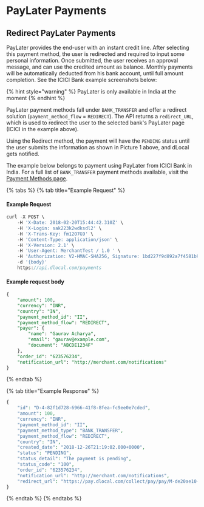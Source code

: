 # PayLater Payments

## Redirect PayLater Payments

PayLater provides the end-user with an instant credit line. After selecting this payment method, the user is redirected and required to input some personal information. Once submitted, the user receives an approval message, and can use the credited amount as balance. Monthly payments will be automatically deducted from his bank account, until full amount completion. See the ICICI Bank example screenshots below:

{% hint style="warning" %}
PayLater is only available in India at the moment
{% endhint %}

PayLater payment methods fall under `BANK_TRANSFER` and offer a redirect solution \(`payment_method_flow` = `REDIRECT`\). The API returns a `redirect_URL`, which is used to redirect the user to the selected bank's PayLater page \(ICICI in the example above\).

Using the Redirect method, the payment will have the `PENDING` status until the user submits the information as shown in Picture 1 above, and dLocal gets notified.

The example below belongs to payment using PayLater from ICICI Bank in India. For a full list of `BANK_TRANSFER` payment methods available, visit the [Payment Methods page](../payment-methods/).

{% tabs %}
{% tab title="Example Request" %}
#### Example Request

```javascript
curl -X POST \
    -H 'X-Date: 2018-02-20T15:44:42.310Z' \
    -H 'X-Login: sak223k2wdksdl2' \
    -H 'X-Trans-Key: fm12O7G9' \
    -H 'Content-Type: application/json' \
    -H 'X-Version: 2.1' \
    -H 'User-Agent: MerchantTest / 1.0 ' \
    -H 'Authorization: V2-HMAC-SHA256, Signature: 1bd227f9d892a7f4581b998c21e353b1686a6bdad5940e7bb6aa596c96e0a6ec' \
    -d '{body}'
    https://api.dlocal.com/payments
```

#### Example request body

```sql
{
    "amount": 100,
    "currency": "INR",
    "country": "IN",
    "payment_method_id": "II",
    "payment_method_flow": "REDIRECT",
    "payer": {
        "name": "Gaurav Acharya",
        "email": "gaurav@example.com",
        "document": "ABCDE1234F"
    },
    "order_id": "623576234",
    "notification_url": "http://merchant.com/notifications"
}
```
{% endtab %}

{% tab title="Example Response" %}
```php
{
    "id": "D-4-82f1d728-6966-41f8-8fea-fc9ee0e7cded",
    "amount": 100,
    "currency": "INR",
    "payment_method_id": "II",
    "payment_method_type": "BANK_TRANSFER",
    "payment_method_flow": "REDIRECT",
    "country": "IN",
    "created_date": "2018-12-26T21:19:02.000+0000",
    "status": "PENDING",
    "status_detail": "The payment is pending",
    "status_code": "100",
    "order_id": "623576234",
    "notification_url": "http://merchant.com/notifications",
    "redirect_url": "https://pay.dlocal.com/collect/pay/pay/M-de20ae10-0953-11e9-b88f-39144191f925?xtid=CATH-ST-1545859142-2123845504"
}
```
{% endtab %}
{% endtabs %}

